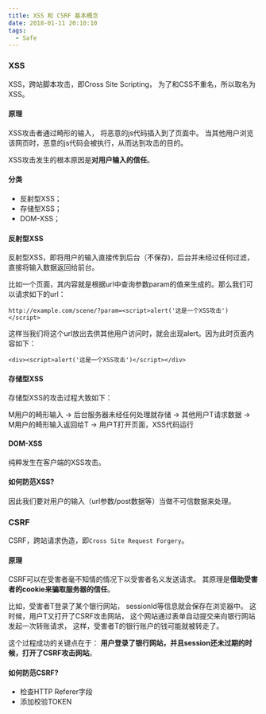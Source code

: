 ```yaml
---
title: XSS 和 CSRF 基本概念
date: 2018-01-11 20:10:10
tags:
  - Safe
---
```


### XSS

XSS，跨站脚本攻击，即Cross Site Scripting，
为了和CSS不重名，所以取名为XSS。

#### 原理

XSS攻击者通过畸形的输入，
将恶意的js代码插入到了页面中。
当其他用户浏览该网页时，恶意的js代码会被执行，从而达到攻击的目的。

XSS攻击发生的根本原因是**对用户输入的信任**。

#### 分类

- 反射型XSS；
- 存储型XSS；
- DOM-XSS；

#### 反射型XSS

反射型XSS，即将用户的输入直接传到后台（不保存)，后台并未经过任何过滤，直接将输入数据返回给前台。

比如一个页面，其内容就是根据url中查询参数param的值来生成的。那么我们可以请求如下的url：

```
http://example.com/scene/?param=<script>alert('这是一个XSS攻击')</script>
```

这样当我们将这个url放出去供其他用户访问时，就会出现alert。因为此时页面内容如下：

```
<div><script>alert('这是一个XSS攻击')</script></div>
```

#### 存储型XSS

存储型XSS的攻击过程大致如下：

M用户的畸形输入
-> 后台服务器未经任何处理就存储
-> 其他用户T请求数据
-> M用户的畸形输入返回给T
-> 用户T打开页面，XSS代码运行

#### DOM-XSS

纯粹发生在客户端的XSS攻击。

#### 如何防范XSS?

因此我们要对用户的输入（url参数/post数据等）当做不可信数据来处理。

### CSRF

CSRF，跨站请求伪造，即`Cross Site Request Forgery`。

#### 原理

CSRF可以在受害者毫不知情的情况下以受害者名义发送请求。
其原理是**借助受害者的cookie来骗取服务器的信任**。

比如，受害者T登录了某个银行网站，
sessionId等信息就会保存在浏览器中。
这时候，用户T又打开了CSRF攻击网站，
这个网站通过表单自动提交来向银行网站发起一次转账请求，
这样，受害者T的银行账户的钱可能就被转走了。

这个过程成功的关键点在于：
**用户登录了银行网站，并且session还未过期的时候，打开了CSRF攻击网站**。

#### 如何防范CSRF?

- 检查HTTP Referer字段
- 添加校验TOKEN
